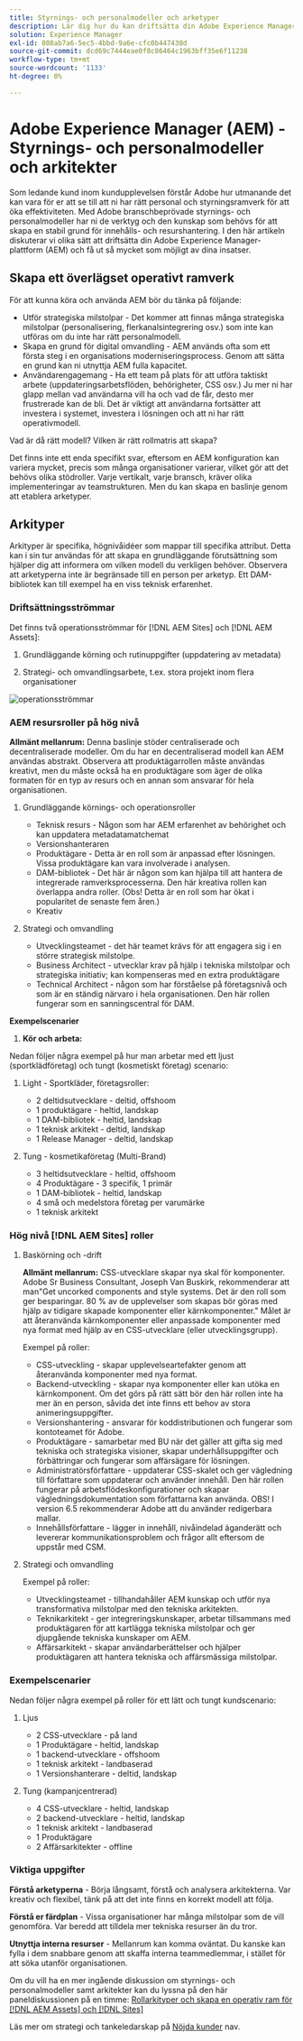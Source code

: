 ```yaml
---
title: Styrnings- och personalmodeller och arketyper
description: Lär dig hur du kan driftsätta din Adobe Experience Manager-plattform (AEM) och få ut det mesta av dina insatser.
solution: Experience Manager
exl-id: 808ab7a6-5ec5-4bbd-9a6e-cfc0b447430d
source-git-commit: dcd69c7444eae0f8c86464c1963bff35e6f11238
workflow-type: tm+mt
source-wordcount: '1133'
ht-degree: 0%

---
```


# Adobe Experience Manager (AEM) - Styrnings- och personalmodeller och arkitekter

Som ledande kund inom kundupplevelsen förstår Adobe hur utmanande det kan vara för er att se till att ni har rätt personal och styrningsramverk för att öka effektiviteten. Med Adobe branschbeprövade styrnings- och personalmodeller har ni de verktyg och den kunskap som behövs för att skapa en stabil grund för innehålls- och resurshantering. I den här artikeln diskuterar vi olika sätt att driftsätta din Adobe Experience Manager-plattform (AEM) och få ut så mycket som möjligt av dina insatser.

## Skapa ett överlägset operativt ramverk

För att kunna köra och använda AEM bör du tänka på följande:

* Utför strategiska milstolpar - Det kommer att finnas många strategiska milstolpar (personalisering, flerkanalsintegrering osv.) som inte kan utföras om du inte har rätt personalmodell.
* Skapa en grund för digital omvandling - AEM används ofta som ett första steg i en organisations moderniseringsprocess. Genom att sätta en grund kan ni utnyttja AEM fulla kapacitet.
* Användarengagemang - Ha ett team på plats för att utföra taktiskt arbete (uppdateringsarbetsflöden, behörigheter, CSS osv.) Ju mer ni har glapp mellan vad användarna vill ha och vad de får, desto mer frustrerade kan de bli. Det är viktigt att användarna fortsätter att investera i systemet, investera i lösningen och att ni har rätt operativmodell.

Vad är då rätt modell? Vilken är rätt rollmatris att skapa?

Det finns inte ett enda specifikt svar, eftersom en AEM konfiguration kan variera mycket, precis som många organisationer varierar, vilket gör att det behövs olika stödroller. Varje vertikalt, varje bransch, kräver olika implementeringar av teamstrukturen. Men du kan skapa en baslinje genom att etablera arketyper.

## Arkityper

Arkityper är specifika, högnivåidéer som mappar till specifika attribut. Detta kan i sin tur användas för att skapa en grundläggande förutsättning som hjälper dig att informera om vilken modell du verkligen behöver. Observera att arketyperna inte är begränsade till en person per arketyp. Ett DAM-bibliotek kan till exempel ha en viss teknisk erfarenhet.

### Driftsättningsströmmar

Det finns två operationsströmmar för [!DNL AEM Sites] och [!DNL AEM Assets]:

1. Grundläggande körning och rutinuppgifter (uppdatering av metadata)

1. Strategi- och omvandlingsarbete, t.ex. stora projekt inom flera organisationer

![operationsströmmar](assets/streams-of-operationalization.png)

### AEM resursroller på hög nivå

**Allmänt mellanrum:** Denna baslinje stöder centraliserade och decentraliserade modeller. Om du har en decentraliserad modell kan AEM användas abstrakt. Observera att produktägarrollen måste användas kreativt, men du måste också ha en produktägare som äger de olika formaten för en typ av resurs och en annan som ansvarar för hela organisationen.

1. Grundläggande körnings- och operationsroller

   * Teknisk resurs - Någon som har AEM erfarenhet av behörighet och kan uppdatera metadatamatchemat
   * Versionshanteraren
   * Produktägare - Detta är en roll som är anpassad efter lösningen. Vissa produktägare kan vara involverade i analysen.
   * DAM-bibliotek - Det här är någon som kan hjälpa till att hantera de integrerade ramverksprocesserna. Den här kreativa rollen kan överlappa andra roller. (Obs! Detta är en roll som har ökat i popularitet de senaste fem åren.)
   * Kreativ

1. Strategi och omvandling

   * Utvecklingsteamet - det här teamet krävs för att engagera sig i en större strategisk milstolpe.
   * Business Architect - utvecklar krav på hjälp i tekniska milstolpar och strategiska initiativ; kan kompenseras med en extra produktägare
   * Technical Architect - någon som har förståelse på företagsnivå och som är en ständig närvaro i hela organisationen. Den här rollen fungerar som en sanningscentral för DAM.

**Exempelscenarier**

1. **Kör och arbeta:**

Nedan följer några exempel på hur man arbetar med ett ljust (sportklädföretag) och tungt (kosmetiskt företag) scenario:

1. Light - Sportkläder, företagsroller:

   * 2 deltidsutvecklare - deltid, offshoom
   * 1 produktägare - heltid, landskap
   * 1 DAM-bibliotek - heltid, landskap
   * 1 teknisk arkitekt - deltid, landskap
   * 1 Release Manager - deltid, landskap

1. Tung - kosmetikaföretag (Multi-Brand)

   * 3 heltidsutvecklare - heltid, offshoom
   * 4 Produktägare - 3 specifik, 1 primär
   * 1 DAM-bibliotek - heltid, landskap
   * 4 små och medelstora företag per varumärke
   * 1 teknisk arkitekt

### Hög nivå [!DNL AEM Sites] roller

1. Baskörning och -drift

   **Allmänt mellanrum:** CSS-utvecklare skapar nya skal för komponenter. Adobe Sr Business Consultant, Joseph Van Buskirk, rekommenderar att man&quot;Get uncorked components and style systems. Det är den roll som ger besparingar. 80 % av de upplevelser som skapas bör göras med hjälp av tidigare skapade komponenter eller kärnkomponenter.&quot; Målet är att återanvända kärnkomponenter eller anpassade komponenter med nya format med hjälp av en CSS-utvecklare (eller utvecklingsgrupp).

   Exempel på roller:

   * CSS-utveckling - skapar upplevelseartefakter genom att återanvända komponenter med nya format.
   * Backend-utveckling - skapar nya komponenter eller kan utöka en kärnkomponent. Om det görs på rätt sätt bör den här rollen inte ha mer än en person, såvida det inte finns ett behov av stora animeringsuppgifter.
   * Versionshantering - ansvarar för koddistributionen och fungerar som kontoteamet för Adobe.
   * Produktägare - samarbetar med BU när det gäller att gifta sig med tekniska och strategiska visioner, skapar underhållsuppgifter och förbättringar och fungerar som affärsägare för lösningen.
   * Administratörsförfattare - uppdaterar CSS-skalet och ger vägledning till författare som uppdaterar och använder innehåll. Den här rollen fungerar på arbetsflödeskonfigurationer och skapar vägledningsdokumentation som författarna kan använda. OBS! I version 6.5 rekommenderar Adobe att du använder redigerbara mallar.
   * Innehållsförfattare - lägger in innehåll, nivåindelad äganderätt och levererar kommunikationsproblem och frågor allt eftersom de uppstår med CSM.

1. Strategi och omvandling

   Exempel på roller:

   * Utvecklingsteamet - tillhandahåller AEM kunskap och utför nya transformativa milstolpar med den tekniska arkitekten.
   * Teknikarkitekt - ger integreringskunskaper, arbetar tillsammans med produktägaren för att kartlägga tekniska milstolpar och ger djupgående tekniska kunskaper om AEM.
   * Affärsarkitekt - skapar användarberättelser och hjälper produktägaren att hantera tekniska och affärsmässiga milstolpar.

### Exempelscenarier

Nedan följer några exempel på roller för ett lätt och tungt kundscenario:

1. Ljus

   * 2 CSS-utvecklare - på land
   * 1 Produktägare - heltid, landskap
   * 1 backend-utvecklare - offshoom
   * 1 teknisk arkitekt - landbaserad
   * 1 Versionshanterare - deltid, landskap

1. Tung (kampanjcentrerad)

   * 4 CSS-utvecklare - heltid, landskap
   * 2 backend-utvecklare - heltid, landskap
   * 1 teknisk arkitekt - landbaserad
   * 1 Produktägare
   * 2 Affärsarkitekter - offline

### Viktiga uppgifter

**Förstå arketyperna** - Börja långsamt, förstå och analysera arkitekterna. Var kreativ och flexibel, tänk på att det inte finns en korrekt modell att följa.

**Förstå er färdplan** - Vissa organisationer har många milstolpar som de vill genomföra. Var beredd att tilldela mer tekniska resurser än du tror.

**Utnyttja interna resurser** - Mellanrum kan komma oväntat. Du kanske kan fylla i dem snabbare genom att skaffa interna teammedlemmar, i stället för att söka utanför organisationen.

Om du vill ha en mer ingående diskussion om styrnings- och personalmodeller samt arkitekter kan du lyssna på den här paneldiskussionen på en timme: [Rollarkityper och skapa en operativ ram för [!DNL AEM Assets] och [!DNL Sites]](https://adobecustomersuccess.adobeconnect.com/p8ml5nmy0758mp4/)

Läs mer om strategi och tankeledarskap på [Nöjda kunder](https://experienceleague.adobe.com/docs/customer-success/customer-success/overview.html) nav.

